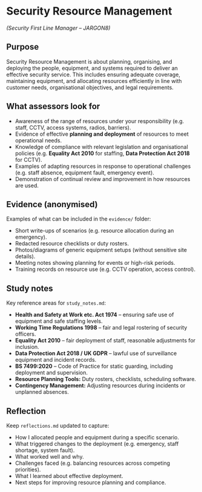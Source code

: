 # Security Resource Management  
*(Security First Line Manager – JARGON8)*  

## Purpose  
Security Resource Management is about planning, organising, and deploying the people, equipment, and systems required to deliver an effective security service. This includes ensuring adequate coverage, maintaining equipment, and allocating resources efficiently in line with customer needs, organisational objectives, and legal requirements.  

## What assessors look for  
- Awareness of the range of resources under your responsibility (e.g. staff, CCTV, access systems, radios, barriers).  
- Evidence of effective **planning and deployment** of resources to meet operational needs.  
- Knowledge of compliance with relevant legislation and organisational policies (e.g. **Equality Act 2010** for staffing, **Data Protection Act 2018** for CCTV).  
- Examples of adapting resources in response to operational challenges (e.g. staff absence, equipment fault, emergency event).  
- Demonstration of continual review and improvement in how resources are used.  

## Evidence (anonymised)  
Examples of what can be included in the `evidence/` folder:  
- Short write-ups of scenarios (e.g. resource allocation during an emergency).  
- Redacted resource checklists or duty rosters.  
- Photos/diagrams of generic equipment setups (without sensitive site details).  
- Meeting notes showing planning for events or high-risk periods.  
- Training records on resource use (e.g. CCTV operation, access control).  

## Study notes  
Key reference areas for `study_notes.md`:  
- **Health and Safety at Work etc. Act 1974** – ensuring safe use of equipment and safe staffing levels.  
- **Working Time Regulations 1998** – fair and legal rostering of security officers.  
- **Equality Act 2010** – fair deployment of staff, reasonable adjustments for inclusion.  
- **Data Protection Act 2018 / UK GDPR** – lawful use of surveillance equipment and incident records.  
- **BS 7499:2020** – Code of Practice for static guarding, including deployment and supervision.  
- **Resource Planning Tools:** Duty rosters, checklists, scheduling software.  
- **Contingency Management:** Adjusting resources during incidents or unplanned absences.  

## Reflection  
Keep `reflections.md` updated to capture:  
- How I allocated people and equipment during a specific scenario.  
- What triggered changes to the deployment (e.g. emergency, staff shortage, system fault).  
- What worked well and why.  
- Challenges faced (e.g. balancing resources across competing priorities).  
- What I learned about effective deployment.  
- Next steps for improving resource planning and compliance.  
